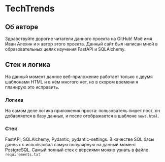 # TechTrends
## Об авторе
Здравствуйте дорогие читатели данного проекта на GitHub! Моё имя Иван Алехин и я автор этого проекта.
Данный сайт был написан мной в образовательных целях изучения FastAPI и SQLAlchemy.

## Cтек и логика
На данный момент данное веб-приложение работает только с двумя шаблонами HTML и в нём многого нет, но в скором времени я планирую это исправить.

### Логика
На самом деле логика приложения проста: пользователь пишет пост, он добавляется в базу данных, и после отображается в шаблоне `news.html`.

### Стек
FastAPI, SQLAlchemy, Pydantic, pydantic-settings.
В качестве SQL базы данных я использовал самую популярную на данный момент PostgreSQL.
Самый полный стек с версиями можно узнать в файле `requirements.txt`
